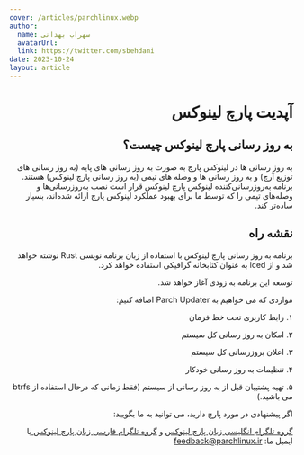 ```yaml
---
cover: /articles/parchlinux.webp
author:
  name: سهراب بهدانی
  avatarUrl: 
  link: https://twitter.com/sbehdani
date: 2023-10-24
layout: article
---
```

<div dir="rtl">

# آپدیت پارچ لینوکس

## به روز رسانی پارچ لینوکس چیست؟

به روز رسانی ها در لینوکس پارچ به صورت به روز رسانی های پایه (به روز رسانی های توزیع آرچ) و به روز رسانی ها و وصله های تیمی (به روز رسانی پارچ لینوکس) هستند.
برنامه به‌روزرسانی‌کننده لینوکس پارچ لینوکس قرار است نصب به‌روزرسانی‌ها و وصله‌های تیمی را که توسط ما برای بهبود عملکرد لینوکس پارچ ارائه شده‌اند، بسیار ساده‌تر کند.

## نقشه راه

برنامه به روز رسانی پارچ لینوکس با استفاده از زبان برنامه نویسی Rust نوشته خواهد شد و از iced به عنوان کتابخانه گرافیکی استفاده خواهد کرد.

توسعه این برنامه به زودی آغاز خواهد شد.

مواردی که می خواهیم به Parch Updater اضافه کنیم:

۱. رابط کاربری تحت خط فرمان

۲. امکان به روز رسانی کل سیستم

۳. اعلان بروزرسانی کل سیستم

۴. تنظیمات به روز رسانی خودکار


۵. تهیه پشتیبان قبل از به روز رسانی از سیستم (فقط زمانی که درحال استفاده از btrfs  می باشید.)

اگر پیشنهادی در مورد پارچ دارید، می توانید به ما بگویید:

[ گروه تلگرام انگلیسی زبان پارچ لینوکس](https://t.me/ParchLinux_en) و [ گروه تلگرام فارسی زبان پارچ لینوکس ](https://t.me/ParchLinux_fa) یا ایمیل ما: feedback@parchlinux.ir

</div>
